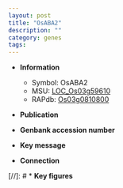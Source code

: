 ```yaml
---
layout: post
title: "OsABA2"
description: ""
category: genes
tags: 
---
```


* **Information**  
    + Symbol: OsABA2  
    + MSU: [LOC_Os03g59610](http://rice.uga.edu/cgi-bin/ORF_infopage.cgi?orf=LOC_Os03g59610)  
    + RAPdb: [Os03g0810800](http://rapdb.dna.affrc.go.jp/viewer/gbrowse_details/irgsp1?name=Os03g0810800)  

* **Publication**  

* **Genbank accession number**  

* **Key message**  

* **Connection**  

[//]: # * **Key figures**  


